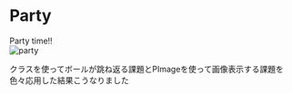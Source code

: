 # Party
Party time!!
<br>
<img border="0" src="http://tajima.nkmr.io/material/party.gif" alt="party">
<br>
<p>クラスを使ってボールが跳ね返る課題とPImageを使って画像表示する課題を色々応用した結果こうなりました</p>
